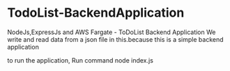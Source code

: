 # TodoList-BackendApplication
NodeJs,ExpressJs and AWS Fargate - ToDoList Backend Application
We write and read data from a json file in this.because this is a simple backend application

to run the application,
Run command node index.js
